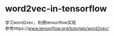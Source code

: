 # word2vec-in-tensorflow
学习word2vec，利用tensorflow实现</br>参考https://www.tensorflow.org/tutorials/word2vec/
